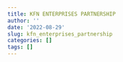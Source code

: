 ```yaml
---
title: KFN ENTERPRISES PARTNERSHIP
author: ''
date: '2022-08-29'
slug: kfn_enterprises_partnership
categories: []
tags: []
---
```

